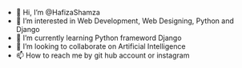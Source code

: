 - 👋 Hi, I’m @HafizaShamza
- 👀 I’m interested in Web Development, Web Designing, Python and Django
- 🌱 I’m currently learning Python frameword Django
- 💞️ I’m looking to collaborate on Artificial Intelligence
- 📫 How to reach me by git hub account or instagram

<!---
HafizaShamza/HafizaShamza is a ✨ special ✨ repository because its `README.md` (this file) appears on your GitHub profile.
You can click the Preview link to take a look at your changes.
--->
